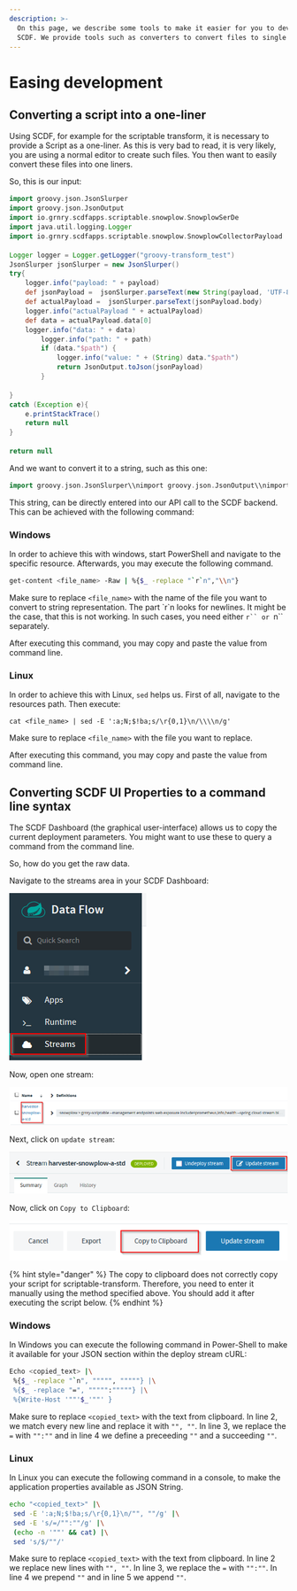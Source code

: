 ```yaml
---
description: >-
  On this page, we describe some tools to make it easier for you to develop with
  SCDF. We provide tools such as converters to convert files to single lines.
---
```


# Easing development

## Converting a script into a one-liner

Using SCDF, for example for the scriptable transform, it is necessary to provide a Script as a one-liner. As this is very bad to read, it is very likely, you are using a normal editor to create such files. You then want to easily convert these files into one liners.

So, this is our input:

```groovy
import groovy.json.JsonSlurper
import groovy.json.JsonOutput
import io.grnry.scdfapps.scriptable.snowplow.SnowplowSerDe
import java.util.logging.Logger
import io.grnry.scdfapps.scriptable.snowplow.SnowplowCollectorPayload

Logger logger = Logger.getLogger("groovy-transform_test")
JsonSlurper jsonSlurper = new JsonSlurper()
try{
    logger.info("payload: " + payload)
    def jsonPayload =  jsonSlurper.parseText(new String(payload, 'UTF-8'))
    def actualPayload =  jsonSlurper.parseText(jsonPayload.body)
    logger.info("actualPayload " + actualPayload)
    def data = actualPayload.data[0]
    logger.info("data: " + data)
        logger.info("path: " + path)
        if (data."$path") {
            logger.info("value: " + (String) data."$path")
            return JsonOutput.toJson(jsonPayload)
        }

}
catch (Exception e){
    e.printStackTrace()
    return null
}

return null
```

And we want to convert it to a string, such as this one:

```groovy
import groovy.json.JsonSlurper\\nimport groovy.json.JsonOutput\\nimport io.grnry.scdfapps.scriptable.snowplow.SnowplowSerDe\\nimport java.util.logging.Logger\\nimport io.grnry.scdfapps.scriptable.snowplow.SnowplowCollectorPayload\\n\\nLogger logger = Logger.getLogger("groovy-transform_test")\\nJsonSlurper jsonSlurper = new JsonSlurper()\\ntry{\\n    logger.info("payload: " + payload)\\n    def jsonPayload =  jsonSlurper.parseText(new String(payload, 'UTF-8'))\\n    def actualPayload =  jsonSlurper.parseText(jsonPayload.body)\\n    logger.info("actualPayload " + actualPayload)\\n    def data = actualPayload.data[0]\\n    logger.info("data: " + data)\\n        logger.info("path: " + path)\\n        if (data."$path") {\\n            logger.info("value: " + (String) data."$path")\\n            return JsonOutput.toJson(jsonPayload)\\n        }\\n\\n}\\ncatch (Exception e){\\n    e.printStackTrace()\\n    return null\\n}\\n\\nreturn null\\n
```

This string, can be directly entered into our API call to the SCDF backend. This can be achieved with the following command:

### Windows

In order to achieve this with windows, start PowerShell and navigate to the specific resource. Afterwards, you may execute the following command.

```bash
get-content <file_name> -Raw | %{$_ -replace "`r`n","\\n"}
```

Make sure to replace `<file_name>` with the name of the file you want to convert to string representation. The part \`r\`n looks for newlines. It might be the case, that this is not working. In such cases, you need either ```r`` or ```n`` separately.

After executing this command, you may copy and paste the value from command line.

### Linux

In order to achieve this with Linux, `sed` helps us. First of all, navigate to the resources path. Then execute:

```text
cat <file_name> | sed -E ':a;N;$!ba;s/\r{0,1}\n/\\\\n/g'
```

Make sure to replace `<file_name>` with the file you want to replace.

After executing this command, you may copy and paste the value from command line.

## Converting SCDF UI Properties to a command line syntax

The SCDF Dashboard \(the graphical user-interface\) allows us to copy the current deployment parameters. You might want to use these to query a command from the command line.

So, how do you get the raw data.

Navigate to the streams area in your SCDF Dashboard:

![](../../.gitbook/assets/grafik%20%288%29.png)

Now, open one stream:

![](../../.gitbook/assets/grafik%20%287%29.png)

Next, click on `update stream`:

![](../../.gitbook/assets/grafik%20%289%29.png)

Now, click on `Copy to Clipboard`:

![](../../.gitbook/assets/grafik%20%286%29.png)

{% hint style="danger" %}
The copy to clipboard does not correctly copy your script for scriptable-transform. Therefore, you need to enter it manually using the method specified above. You should add it after executing the script below.
{% endhint %}

### Windows

In Windows you can execute the following command in Power-Shell to make it available for your JSON section within the deploy stream cURL:

```bash
Echo <copied_text> |\
 %{$_ -replace "`n", """"", """""} |\
 %{$_ -replace "=", """"":"""""} |\
 %{Write-Host '""'$_'""' }
```

Make sure to replace `<copied_text>` with the text from clipboard. In line 2, we match every new line and replace it with `"", ""`. In line 3, we replace the `=` with `"":""` and in line 4 we define a preceeding `""` and a succeeding `""`.

### Linux

In Linux you can execute the following command in a console, to make the application properties available as JSON String.

```bash
echo "<copied_text>" |\
 sed -E ':a;N;$!ba;s/\r{0,1}\n/"", ""/g' |\
 sed -E 's/=/"":""/g' |\
 (echo -n '""' && cat) |\
 sed 's/$/""/'
```

Make sure to replace `<copied_text>` with the text from clipboard. In line 2 we replace new lines with `"", ""`. In line 3, we replace the `=` with `"":""`. In line 4 we prepend `""` and in line 5 we append `""`.

